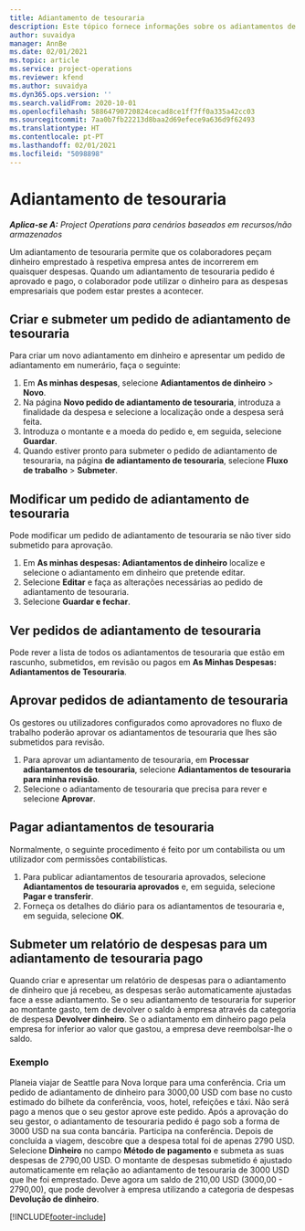 ```yaml
---
title: Adiantamento de tesouraria
description: Este tópico fornece informações sobre os adiantamentos de tesouraria.
author: suvaidya
manager: AnnBe
ms.date: 02/01/2021
ms.topic: article
ms.service: project-operations
ms.reviewer: kfend
ms.author: suvaidya
ms.dyn365.ops.version: ''
ms.search.validFrom: 2020-10-01
ms.openlocfilehash: 58864790720824cecad8ce1ff7ff0a335a42cc03
ms.sourcegitcommit: 7aa0b7fb22213d8baa2d69efece9a636d9f62493
ms.translationtype: HT
ms.contentlocale: pt-PT
ms.lasthandoff: 02/01/2021
ms.locfileid: "5098898"
---
```

# <a name="cash-advance"></a>Adiantamento de tesouraria

_**Aplica-se A:** Project Operations para cenários baseados em recursos/não armazenados_

Um adiantamento de tesouraria permite que os colaboradores peçam dinheiro emprestado à respetiva empresa antes de incorrerem em quaisquer despesas. Quando um adiantamento de tesouraria pedido é aprovado e pago, o colaborador pode utilizar o dinheiro para as despesas empresariais que podem estar prestes a acontecer. 

## <a name="create-and-submit-a-cash-advance-request"></a>Criar e submeter um pedido de adiantamento de tesouraria
Para criar um novo adiantamento em dinheiro e apresentar um pedido de adiantamento em numerário, faça o seguinte: 

1. Em **As minhas despesas**, selecione **Adiantamentos de dinheiro** > **Novo**. 
2. Na página **Novo pedido de adiantamento de tesouraria**, introduza a finalidade da despesa e selecione a localização onde a despesa será feita.
3. Introduza o montante e a moeda do pedido e, em seguida, selecione **Guardar**. 
4. Quando estiver pronto para submeter o pedido de adiantamento de tesouraria, na página **de adiantamento de tesouraria**, selecione **Fluxo de trabalho** > **Submeter**.

## <a name="modify-a-cash-advance-request"></a>Modificar um pedido de adiantamento de tesouraria

Pode modificar um pedido de adiantamento de tesouraria se não tiver sido submetido para aprovação.

1. Em **As minhas despesas: Adiantamentos de dinheiro** localize e selecione o adiantamento em dinheiro que pretende editar.
2. Selecione **Editar** e faça as alterações necessárias ao pedido de adiantamento de tesouraria. 
3. Selecione **Guardar e fechar**.


## <a name="view-cash-advance-requests"></a>Ver pedidos de adiantamento de tesouraria
Pode rever a lista de todos os adiantamentos de tesouraria que estão em rascunho, submetidos, em revisão ou pagos em **As Minhas Despesas: Adiantamentos de Tesouraria**. 

## <a name="approve-cash-advance-requests"></a>Aprovar pedidos de adiantamento de tesouraria

Os gestores ou utilizadores configurados como aprovadores no fluxo de trabalho poderão aprovar os adiantamentos de tesouraria que lhes são submetidos para revisão. 

1. Para aprovar um adiantamento de tesouraria, em **Processar adiantamentos de tesouraria**, selecione **Adiantamentos de tesouraria para minha revisão**.
2. Selecione o adiantamento de tesouraria que precisa para rever e selecione **Aprovar**.  

## <a name="pay-cash-advances"></a>Pagar adiantamentos de tesouraria 
Normalmente, o seguinte procedimento é feito por um contabilista ou um utilizador com permissões contabilísticas.

1. Para publicar adiantamentos de tesouraria aprovados, selecione **Adiantamentos de tesouraria aprovados** e, em seguida, selecione **Pagar e transferir**.  
2. Forneça os detalhes do diário para os adiantamentos de tesouraria e, em seguida, selecione **OK**. 

## <a name="submit-an-expense-report-against-a-paid-cash-advance"></a>Submeter um relatório de despesas para um adiantamento de tesouraria pago 

Quando criar e apresentar um relatório de despesas para o adiantamento de dinheiro que já recebeu, as despesas serão automaticamente ajustadas face a esse adiantamento. Se o seu adiantamento de tesouraria for superior ao montante gasto, tem de devolver o saldo à empresa através da categoria de despesa **Devolver dinheiro**. Se o adiantamento em dinheiro pago pela empresa for inferior ao valor que gastou, a empresa deve reembolsar-lhe o saldo. 

### <a name="example"></a>Exemplo
Planeia viajar de Seattle para Nova Iorque para uma conferência. Cria um pedido de adiantamento de dinheiro para 3000,00 USD com base no custo estimado do bilhete da conferência, voos, hotel, refeições e táxi. Não será pago a menos que o seu gestor aprove este pedido. Após a aprovação do seu gestor, o adiantamento de tesouraria pedido é pago sob a forma de 3000 USD na sua conta bancária. Participa na conferência. Depois de concluída a viagem, descobre que a despesa total foi de apenas 2790 USD. Selecione **Dinheiro** no campo **Método de pagamento** e submeta as suas despesas de 2790,00 USD. O montante de despesas submetido é ajustado automaticamente em relação ao adiantamento de tesouraria de 3000 USD que lhe foi emprestado. Deve agora um saldo de 210,00 USD (3000,00 - 2790,00), que pode devolver à empresa utilizando a categoria de despesas **Devolução de dinheiro**.



[!INCLUDE[footer-include](../includes/footer-banner.md)]